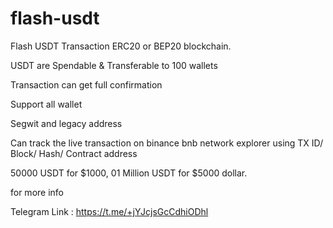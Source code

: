 # flash-usdt
Flash USDT Transaction ERC20 or BEP20 blockchain.

USDT are Spendable & Transferable to 100 wallets

Transaction can get full confirmation

Support all wallet

Segwit and legacy address

Can track the live transaction on binance bnb network explorer using TX ID/ Block/ Hash/ Contract address

50000 USDT for $1000, 01 Million USDT for $5000 dollar.

for more info

Telegram Link :
https://t.me/+jYJcjsGcCdhiODhl
